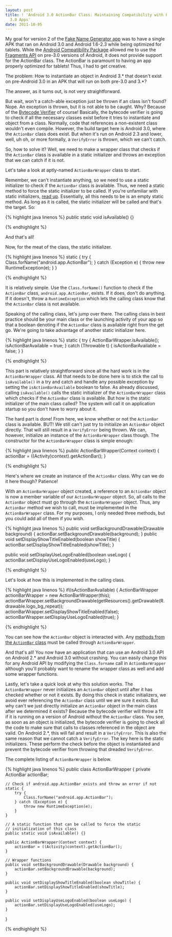 ```yaml
---
layout: post
title: ! 'Android 3.0 ActionBar Class: Maintaining Compatibility with Pre-Android
  3.0 Apps'
date: 2011-10-05
---
```


My goal for version 2 of the <a title="Shamless plug" href="https://market.android.com/details?id=com.S201.Fng&amp;feature=search_result">Fake Name Generator app</a> was to have a single APK that ran on Android 3.0 and Android 1.6-2.3 while being optimized for tablets. While the <a title="Incredibly useful!" href="http://developer.android.com/sdk/compatibility-library.html">Android Compatibility Package</a> allowed me to use the <a href="http://android-developers.blogspot.com/2011/02/android-30-fragments-api.html">Fragments API</a> on pre-3.0 versions of Android, it does not provide support for the ActionBar class. The ActionBar is paramount to having an app properly optimized for tablets! Thus, I had to get creative.

The problem: How to instantiate an object in Android 3.* that doesn't exist on pre-Android 3.0 in an APK that will run on both pre-3.0 and 3.*?

The answer, as it turns out, is not very straightforward.

But wait, won't a catch-able exception just be thrown if an class isn't found? Nope. An exception is thrown, but it is not able to be caught. Why? Because of the <a title="Ohh, yeah, of course!" href="http://en.wikipedia.org/wiki/Java_Virtual_Machine#Bytecode_verifier">Bytecode Verifier</a> of course! Basically, the bytecode verifier is going to check if all the necessary classes exist before it tries to instantiate and object from a class. Normally, code that references a non-existent class wouldn't even compile. However, the build target here is Android 3.0, where the <code>ActionBar</code> class does exist. But when it's run on Android 2.3 and lower, well, uh oh, or more formally, a <code>VerifyError</code> is thrown, which we can't catch.

So, how to solve it? Well, we need to make a wrapper class that checks if the <code>ActionBar</code> class is available in a static initializer and throws an exception that we can catch if it is not.

Let's take a look at aptly-named <code>ActionBarWrapper</code> class to start.

<!--more-->

Remember, we can't instantiate anything, so we need to use a static initializer to check if the <code>ActionBar</code> class is available. Thus, we need a static method to force the static initializer to be called. If you're unfamiliar with static initializers, <a title="Hooray for documentation!" href="http://download.oracle.com/javase/tutorial/java/javaOO/initial.html">read up</a>. Essentially, all this needs to be is an empty static method. As long as it is called, the static initializer will be called and that's the target. So:

{% highlight java linenos %}
public static void isAvailable() {}

{% endhighlight %}

And that's all!

Now, for the meat of the class, the static initializer.

{% highlight java linenos %}
static {
   try {
      Class.forName("android.app.ActionBar");
   } catch (Exception e) {
      throw new RuntimeException(e);
   }
}

{% endhighlight %}

It is relatively simple. Use the <code>Class.forName()</code> function to check if the <code>ActionBar</code> class, <code>android.app.ActionBar</code>, exists. If it does, don't do anything. If it doesn't, throw a <code>RuntimeException</code> which lets the calling class know that the <code>ActionBar</code> class is not available.

Speaking of the calling class, let's jump over there. The calling class in best practice should be your main class or the launching activity of your app so that a boolean denoting if the <code>ActionBar</code> class is available right from the get go. We're going to take advantage of another static initializer here.

{% highlight java linenos %}
static {
   try {
      ActionBarWrapper.isAvailable();
      isActionBarAvailable = true;
   } catch (Throwable t) {
      isActionBarAvailable = false;
   }
}

{% endhighlight %}

This part is relatively straightforward since all the hard work is in the <code>ActionBarWrapper</code> class. All that needs to be done here is to stick the call to <code>isAvailable()</code> in a try and catch and handle any possible exception by setting the <code>isActionBarAvailable</code> boolean to false. As already discussed, calling <code>isAvailable()</code> calls the static initializer of the <code>ActionBarWrapper</code> class which checks if the <code>ActionBar</code> class is available. But how is the static initializer of the main class called? The system will call it on application startup so you don't have to worry about it.

The hard part is done! From here, we know whether or not the <code>ActionBar</code> class is available. BUT! We still can't just try to initialize an <code>ActionBar</code> object directly. That will still result in a <code>VerifyError</code> being thrown. We can, however, initialize an instance of the <code>ActionBarWrapper</code> class though. The constructor for the <code>ActionBarWrapper</code> class is simple enough:

{% highlight java linenos %}
public ActionBarWrapper(Context context) {
   actionBar = ((Activity)context).getActionBar();
}

{% endhighlight %}

Here's where we create an instance of the <code>ActionBar</code> class. Why can we do it here though? Patience!

With an <code>ActionBarWrapper</code> object created, a reference to an <code>ActionBar</code> object is now a member variable of our <code>ActionBarWrapper</code> object. So, all calls to the <code>ActionBar</code> object must go through the <code>ActionBarWrapper</code> object. Thus, any <code>ActionBar</code> method we wish to call, must be implemented in the <code>ActionBarWrapper</code> class. For my purposes, I only needed three methods, but you could add all of them if you wish.

{% highlight java linenos %}
public void setBackgroundDrawable(Drawable background) {
   actionBar.setBackgroundDrawable(background);
}
public void setDisplayShowTitleEnabled(boolean showTitle) {
   actionBar.setDisplayShowTitleEnabled(showTitle);
}

public void setDisplayUseLogoEnabled(boolean useLogo) {
   actionBar.setDisplayUseLogoEnabled(useLogo);
}

{% endhighlight %}

Let's look at how this is implemented in the calling class.

{% highlight java linenos %}
if(isActionBarAvailable) {
   ActionBarWrapper actionBarWrapper = new ActionBarWrapper(this);
   actionBarWrapper.setBackgroundDrawable(getResources().getDrawable(R.drawable.logo_bg_repeat));
   actionBarWrapper.setDisplayShowTitleEnabled(false);
   actionBarWrapper.setDisplayUseLogoEnabled(true);
}

{% endhighlight %}

You can see how the <code>ActionBar</code> object is interacted with. Any <a href="http://developer.android.com/reference/android/app/ActionBar.html">methods from the <code>ActionBar</code> class</a> must be called through <code>ActionBarWrapper</code>.

And that's all! You now have an application that can use an Android 3.0 API on Android 2.* and Android 3.0 without crashing. You can easily change this for any Android API by modifying the <code>Class.forname</code> call in <code>ActionBarWrapper</code> although you'll probably want to rename the wrapper class as well and add some wrapper functions.

Lastly, let's take a quick look at why this solution works. The <code>ActionBarWrapper</code> never initializes an <code>ActionBar</code> object until after it has checked whether or not it exists. By doing this check in static initializers, we avoid ever referencing the <code>ActionBar</code> class until we are sure it exists. But why can't we just directly initialize an <code>ActionBar</code> object in the main class after we determined it exists? Because the bytecode verifier will throw a fit if it is running on a version of Android without the <code>ActionBar</code> class. You see, as soon as an object is initialized, the bytecode verifier is going to check all the code to make sure that calls to classes referenced in the object are valid. On Android 2.*, this will fail and result in a <code>VerifyError</code>. This is also the same reason that we cannot catch a <code>VerifyError</code>. The key here is the static initializers. These perform the check before the object is instantiated and prevent the bytecode verifier from throwing that dreaded <code>VerifyError</code>.

The complete listing of <code>ActionBarWrapper</code> is below.

{% highlight java linenos %}
public class ActionBarWrapper {
	private ActionBar actionBar;

	// Check if android.app.ActionBar exists and throw an error if not
	static {
		try {
			Class.forName("android.app.ActionBar");
		} catch (Exception e) {
			throw new RuntimeException(e);
		}
	}

	// A static function that can be called to force the static
	// initialization of this class
	public static void isAvailable() {}

	public ActionBarWrapper(Context context) {
		actionBar = ((Activity)context).getActionBar();
	}

	// Wrapper functions
	public void setBackgroundDrawable(Drawable background) {
		actionBar.setBackgroundDrawable(background);
	}

	public void setDisplayShowTitleEnabled(boolean showTitle) {
		actionBar.setDisplayShowTitleEnabled(showTitle);
	}

	public void setDisplayUseLogoEnabled(boolean useLogo) {
		actionBar.setDisplayUseLogoEnabled(useLogo);
	}
}

{% endhighlight %}

